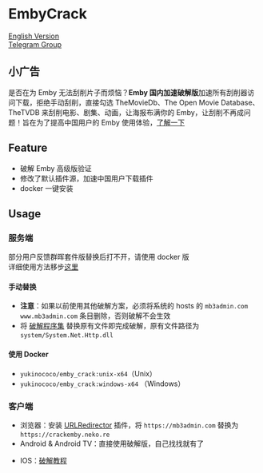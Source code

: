 # EmbyCrack
[English Version](https://github.com/YukiCoco/EmbyCrack/blob/master/README-EN.md)  
[Telegram Group](https://t.me/crackemby)


## 小广告
是否在为 Emby 无法刮削片子而烦恼？**Emby 国内加速破解版**加速所有刮削器访问下载，拒绝手动刮削，直接勾选 TheMovieDb、The Open Movie Database、TheTVDB 来刮削电影、剧集、动画，让海报布满你的 Emby，让刮削不再成问题！旨在为了提高中国用户的 Emby 使用体验，[了解一下](https://neko.re/archives/192.html "Emby 国内加速破解版效果展示")  

## Feature
+ 破解 Emby 高级版验证
+ 修改了默认插件源，加速中国用户下载插件
+ docker 一键安装

## Usage

### 服务端
部分用户反馈群晖套件版替换后打不开，请使用 docker 版  
详细使用方法移步[这里](https://neko.re/archives/128.html)
#### 手动替换
+ **注意**：如果以前使用其他破解方案，必须将系统的 hosts 的 `mb3admin.com` `www.mb3admin.com` 条目删除，否则破解不会生效
+ 将 [破解程序集](https://github.com/YukiCoco/EmbyCrack/tree/master/assembly) 替换原有文件即完成破解，原有文件路径为 `system/System.Net.Http.dll`

#### 使用 Docker
+ `yukinococo/emby_crack:unix-x64`（Unix）
+ `yukinococo/emby_crack:windows-x64` （Windows）

### 客户端
+ 浏览器：安装 [URLRedirector]() 插件，将 `https://mb3admin.com` 替换为 `https://crackemby.neko.re`
+ Android & Android TV：直接使用破解版，自己找找就有了
- IOS：[破解教程](https://neko.re/archives/208.html "破解教程")
